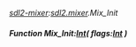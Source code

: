 _[sdl2-mixer](../../modules/sdl2-mixer/sdl2-mixer-module.md):[sdl2.mixer](../../modules/sdl2/sdl2-mixer.md).Mix\_Init_
##### Function Mix\_Init:[Int](../../modules/wonkey/wonkey-types-int.md)( flags:[Int](../../modules/wonkey/wonkey-types-int.md) )
